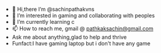- 👋 Hi,there  I’m @sachinpathakvns
- 👀 I’m interested in gaming and collaborating with peoples 
- 🌱 I’m currently learning c
- 📫 How to reach me, gmail @ pathkaksachin@gmail.com
- Ask me about anything,glad to help and thrive
- Funfact:I have gaming laptop but i don't have any game

<!---
sachinpathakvns/sachinpathakvns is a ✨ special ✨ repository because its `README.md` (this file) appears on your GitHub profile.
You can click the Preview link to take a look at your changes.
--->
